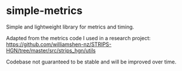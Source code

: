 # simple-metrics
Simple and lightweight library for metrics and timing.

Adapted from the metrics code I used in a research project: 
https://github.com/williamshen-nz/STRIPS-HGN/tree/master/src/strips_hgn/utils

Codebase not guaranteed to be stable and will be improved over time.
